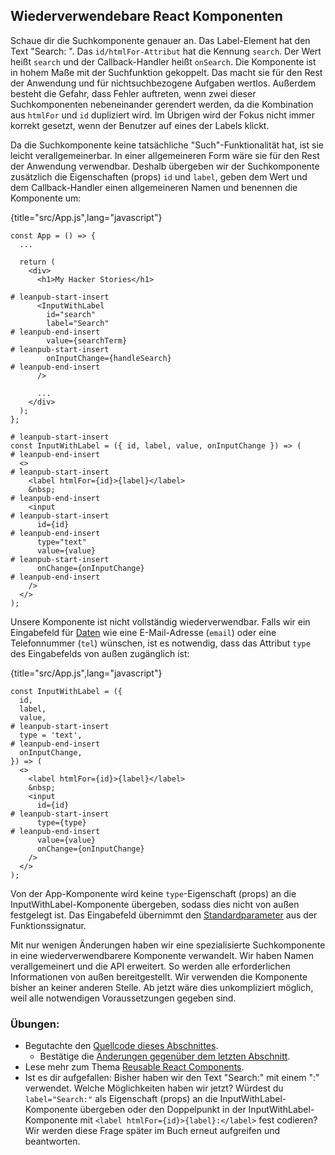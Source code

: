 ## Wiederverwendebare React Komponenten

Schaue dir die Suchkomponente genauer an. Das Label-Element hat den Text "Search: ". Das `id/htmlFor-Attribut` hat die Kennung `search`. Der Wert heißt `search` und der Callback-Handler heißt `onSearch`. Die Komponente ist in hohem Maße mit der Suchfunktion gekoppelt. Das macht sie für den Rest der Anwendung und für nichtsuchbezogene Aufgaben wertlos. Außerdem besteht die Gefahr, dass Fehler auftreten, wenn zwei dieser Suchkomponenten nebeneinander gerendert werden, da die Kombination aus `htmlFor` und `id` dupliziert wird. Im Übrigen wird der Fokus nicht immer korrekt gesetzt, wenn der Benutzer auf eines der Labels klickt.

Da die Suchkomponente keine tatsächliche "Such"-Funktionalität hat, ist sie leicht verallgemeinerbar. In einer allgemeineren Form wäre sie für den Rest der Anwendung verwendbar. Deshalb übergeben wir der Suchkomponente zusätzlich die Eigenschaften (props) `id` und `label`, geben dem Wert und dem Callback-Handler einen allgemeineren Namen und benennen die Komponente um:

{title="src/App.js",lang="javascript"}
~~~~~~~
const App = () => {
  ...

  return (
    <div>
      <h1>My Hacker Stories</h1>

# leanpub-start-insert
      <InputWithLabel
        id="search"
        label="Search"
# leanpub-end-insert
        value={searchTerm}
# leanpub-start-insert
        onInputChange={handleSearch}
# leanpub-end-insert
      />

      ...
    </div>
  );
};

# leanpub-start-insert
const InputWithLabel = ({ id, label, value, onInputChange }) => (
# leanpub-end-insert
  <>
# leanpub-start-insert
    <label htmlFor={id}>{label}</label>
    &nbsp;
# leanpub-end-insert
    <input
# leanpub-start-insert
      id={id}
# leanpub-end-insert
      type="text"
      value={value}
# leanpub-start-insert
      onChange={onInputChange}
# leanpub-end-insert
    />
  </>
);
~~~~~~~

Unsere Komponente ist nicht vollständig wiederverwendbar. Falls wir ein Eingabefeld für [Daten](https://developer.mozilla.org/de/docs/Web/HTML/Element/input#Arten_des_%3Cinput%3E-Elements) wie eine E-Mail-Adresse (`email`) oder eine Telefonnummer (`tel`) wünschen, ist es notwendig, dass das Attribut `type` des Eingabefelds von außen zugänglich ist:

{title="src/App.js",lang="javascript"}
~~~~~~~
const InputWithLabel = ({
  id,
  label,
  value,
# leanpub-start-insert
  type = 'text',
# leanpub-end-insert
  onInputChange,
}) => (
  <>
    <label htmlFor={id}>{label}</label>
    &nbsp;
    <input
      id={id}
# leanpub-start-insert
      type={type}
# leanpub-end-insert
      value={value}
      onChange={onInputChange}
    />
  </>
);
~~~~~~~

Von der App-Komponente wird keine `type`-Eigenschaft (props) an die InputWithLabel-Komponente übergeben, sodass dies nicht von außen festgelegt ist. Das Eingabefeld übernimmt den  [Standardparameter](https://developer.mozilla.org/de/docs/Web/JavaScript/Reference/Functions/Default_parameters) aus der Funktionssignatur.

Mit nur wenigen Änderungen haben wir eine spezialisierte Suchkomponente in eine wiederverwendbarere Komponente verwandelt. Wir haben Namen verallgemeinert und die API erweitert. So werden alle erforderlichen Informationen von außen bereitgestellt. Wir verwenden die Komponente bisher an keiner anderen Stelle. Ab jetzt wäre dies unkompliziert möglich, weil alle notwendigen Voraussetzungen gegeben sind.

### Übungen:

* Begutachte den [Quellcode dieses Abschnittes](https://codesandbox.io/s/github/the-road-to-learn-react/hacker-stories/tree/hs/Reusable-React-Component).
  * Bestätige die [Änderungen gegenüber dem letzten Abschnitt](https://github.com/the-road-to-learn-react/hacker-stories/compare/hs/React-Fragments...hs/Reusable-React-Component?expand=1).
* Lese mehr zum Thema [Reusable React Components](https://www.robinwieruch.de/react-reusable-components).
* Ist es dir aufgefallen: Bisher haben wir den Text "Search:" mit einem ":" verwendet. Welche Möglichkeiten haben wir jetzt? Würdest du `label="Search:"` als Eigenschaft (props) an die InputWithLabel-Komponente übergeben oder den Doppelpunkt in der InputWithLabel-Komponente mit `<label htmlFor={id}>{label}:</label>` fest codieren? Wir werden diese Frage später im Buch erneut aufgreifen und beantworten.
